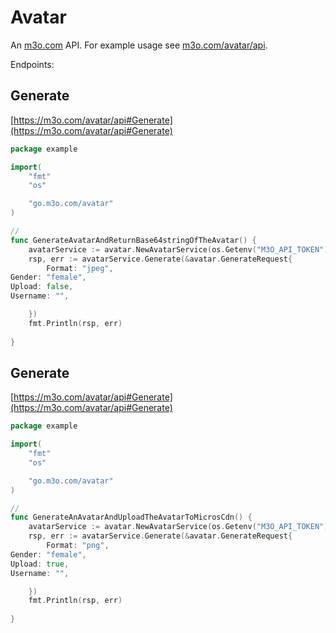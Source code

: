 # Avatar

An [m3o.com](https://m3o.com) API. For example usage see [m3o.com/avatar/api](https://m3o.com/avatar/api).

Endpoints:

## Generate




[https://m3o.com/avatar/api#Generate](https://m3o.com/avatar/api#Generate)

```go
package example

import(
	"fmt"
	"os"

	"go.m3o.com/avatar"
)

// 
func GenerateAvatarAndReturnBase64stringOfTheAvatar() {
	avatarService := avatar.NewAvatarService(os.Getenv("M3O_API_TOKEN"))
	rsp, err := avatarService.Generate(&avatar.GenerateRequest{
		Format: "jpeg",
Gender: "female",
Upload: false,
Username: "",

	})
	fmt.Println(rsp, err)
	
}
```
## Generate




[https://m3o.com/avatar/api#Generate](https://m3o.com/avatar/api#Generate)

```go
package example

import(
	"fmt"
	"os"

	"go.m3o.com/avatar"
)

// 
func GenerateAnAvatarAndUploadTheAvatarToMicrosCdn() {
	avatarService := avatar.NewAvatarService(os.Getenv("M3O_API_TOKEN"))
	rsp, err := avatarService.Generate(&avatar.GenerateRequest{
		Format: "png",
Gender: "female",
Upload: true,
Username: "",

	})
	fmt.Println(rsp, err)
	
}
```

